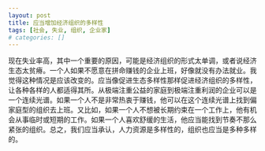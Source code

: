 ```yaml
---
layout: post
title: 应当增加经济组织的多样性
tags: [社会, 失业, 组织, 企业家]
# categories: []
---
```


现在失业率高，其中一个重要的原因，可能是经济组织的形式太单调，或者说经济生态太贫瘠。一个人如果不愿意在拼命赚钱的企业上班，好像就没有办法就业。我觉得这种情况是应该改变的。应当像促进生态多样性那样促进经济组织的多样性，让各种各样的人都适得其所。从极端注重公益的家庭到极端注重利润的企业可以是一个连续光谱。如果一个人不是非常热衷于赚钱，他可以在这个连续光谱上找到偏家庭型的组织去上班。又比如，如果一个人不想被长期约束在一个工作上，他有机会从事临时或短期的工作。如果一个人喜欢舒缓的生活，他应当能找到节奏不那么紧张的组织。总之，我们应当承认，人力资源是多样性的，组织也应当是多种多样的。
